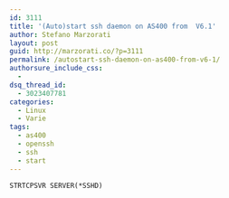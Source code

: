 ```yaml
---
id: 3111
title: '(Auto)start ssh daemon on AS400 from  V6.1'
author: Stefano Marzorati
layout: post
guid: http://marzorati.co/?p=3111
permalink: /autostart-ssh-daemon-on-as400-from-v6-1/
authorsure_include_css:
  - 
dsq_thread_id:
  - 3023407781
categories:
  - Linux
  - Varie
tags:
  - as400
  - openssh
  - ssh
  - start
---
```

`STRTCPSVR SERVER(*SSHD)`